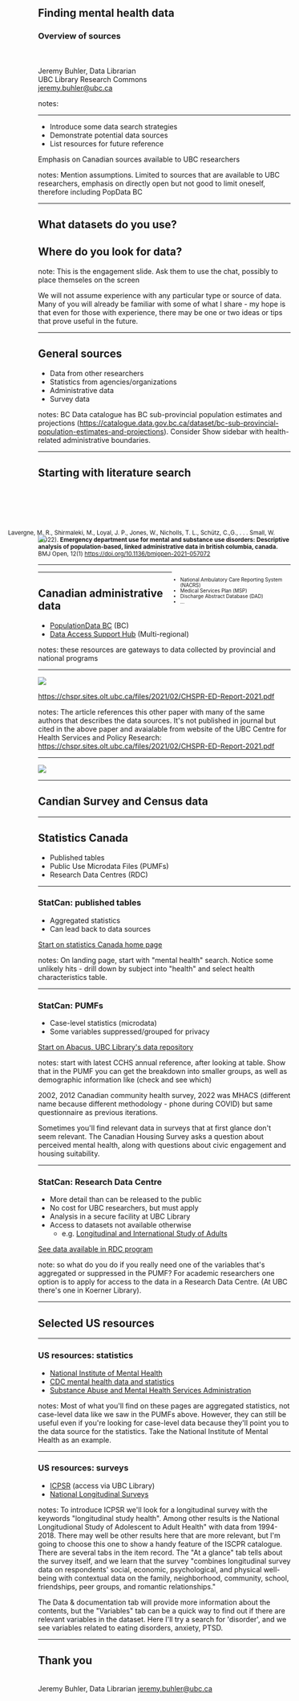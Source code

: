 <!-- .slide: data-background="darkseagreen" -->

## Finding mental health data 
### Overview of sources
\
\
Jeremy Buhler, Data Librarian\
UBC Library Research Commons\
[jeremy.buhler@ubc.ca](mailto:jeremy.buhler@ubc.ca)<!-- .element: class="smaller" --> 


notes: 

---

<!-- .slide: data-background="seashell" -->

- Introduce some data search strategies
- Demonstrate potential data sources
- List resources for future reference 

Emphasis on Canadian sources available to UBC researchers <!-- .element: class="small" -->

notes: Mention assumptions. Limited to sources that are available to UBC researchers, emphasis on directly open but not good to limit oneself, therefore including PopData BC

---

<!-- .slide: data-background="seashell" -->

## What datasets do you use?
## Where do you look for data?


note: This is the engagement slide. Ask them to use the chat, possibly to place themseles on the screen 

We will not assume experience with any particular type or source of data. Many of you will already be familiar with some of what I share - my hope is that even for those with experience, there may be one or two ideas or tips that prove useful in the future.

---

<!-- .slide: data-background="seashell" -->
## General sources

- Data from other researchers <!-- .element: class="fragment semi-fade-out" data-fragment-index="1" --> 
- Statistics from agencies/organizations <!-- .element: class="fragment" data-fragment-index="1" -->
- Administrative data <!-- .element: class="fragment" -->
- Survey data <!-- .element: class="fragment" -->

notes:  BC Data catalogue has BC sub-provincial population estimates and projections (<https://catalogue.data.gov.bc.ca/dataset/bc-sub-provincial-population-estimates-and-projections>). Consider Show sidebar with health-related administrative boundaries.

---

<!-- .slide: data-background="seashell" -->

## Starting with literature search
<div style="margin-top:100px; font-size: smaller; padding-left=60px; text-indent: -60px; text-align: left">Lavergne, M. R., Shirmaleki, M., Loyal, J. P., Jones, W., Nicholls, T. L., Schütz, C.,G., . . . Small, W. (2022). <b>Emergency department use for mental and substance use disorders: Descriptive analysis of population-based, linked administrative data in british columbia, canada.</b> BMJ Open, 12(1) <a href="doi:https://doi.org/10.1136/bmjopen-2021-057072">https://doi.org/10.1136/bmjopen-2021-057072<a/></div>

---

<div style="position:relative; float:left; width:47%; margin-top:-15% ">
<img src="media/methods-section.png"/>
</div>

<div style="font-size: 0.7em; position:relative; float:right; width:47%">
<ul>
<li>National Ambulatory Care Reporting System (NACRS)</li>
<li>Medical Services Plan (MSP)</li>
<li>Discharge Abstract Database (DAD)</li>
<li>...</li>
</ul>
</div>


---


<!-- .slide: data-background="seashell" -->
## Canadian administrative data

- [PopulationData BC](https://www.popdata.bc.ca/data_access) (BC)
- [Data Access Support Hub](https://www.hdrn.ca/en/dash/) (Multi-regional)


notes: these resources are gateways to data collected by provincial and national programs


---


<img src="media/methods-supplement.png"/>

<https://chspr.sites.olt.ubc.ca/files/2021/02/CHSPR-ED-Report-2021.pdf> <!-- .element: class="small" -->

notes: The article references this other paper with many of the same authors that describes the data sources. It's not published in journal but cited in the above paper and avaialable from website of the UBC Centre for Health Services and Policy Research: <https://chspr.sites.olt.ubc.ca/files/2021/02/CHSPR-ED-Report-2021.pdf> 

---


<img src="media/bc-pop-estimates.png"/>

---

<!-- .slide: data-background="lightblue" -->
## Candian Survey and Census data

---

<!-- .slide: data-background="seashell" -->
## Statistics Canada

- Published tables <!-- .element: class="fragment" -->
- Public Use Microdata Files (PUMFs) <!-- .element: class="fragment" -->
- Research Data Centres (RDC) <!-- .element: class="fragment" -->


---

### StatCan: published tables

- Aggregated statistics
- Can lead back to data sources

[Start on statistics Canada home page](https://www150.statcan.gc.ca/n1/en/type/data) <!-- .element: class="small" -->


notes: On landing page, start with "mental health" search. Notice some unlikely hits - drill down by subject into "health" and select health characteristics table. 



---

### StatCan: PUMFs

- Case-level statistics (microdata)
- Some variables suppressed/grouped for privacy

[Start on Abacus, UBC Library's data repository](https://abacus.library.ubc.ca) <!-- .element: class="small" -->


notes: start with latest CCHS annual reference, after looking at table. Show that in the PUMF you can get the breakdown into smaller groups, as well as demographic information like (check and see which)

2002, 2012 Canadian community health survey, 2022 was MHACS (different name because different methodology - phone during COVID) but same questionnaire as previous iterations.

Sometimes you'll find relevant data in surveys that at first glance don't seem relevant. The Canadian Housing Survey asks a question about perceived mental health, along with questions about civic engagement and housing suitability.

---

### StatCan: Research Data Centre

- More detail than can be released to the public
- No cost for UBC researchers, but must apply
- Analysis in a secure facility at UBC Library 
- Access to datasets not available otherwise
	- e.g. [Longitudinal and International Study of Adults](https://www23.statcan.gc.ca/imdb/p2SV.pl?Function=getSurvey&SDDS=5144)

[See data available in RDC program](https://www.statcan.gc.ca/en/microdata/data-centres/data)<!-- .element: class="small" -->

note: so what do you do if you really need one of the variables that's aggregated or suppressed in the PUMF? For academic researchers one option is to apply for access to the data in a Research Data Centre. (At UBC there's one in Koerner Library). 

---

<!-- .slide: data-background="lightblue" -->
## Selected US resources

---

<!-- .slide: data-background="seashell" -->
### US resources: statistics

- [National Institute of Mental Health](https://www.nimh.nih.gov/health/statistics) 
- [CDC mental health data and statistics](https://www.cdc.gov/mentalhealth/data_publications/index.htm)
- [Substance Abuse and Mental Health Services Administration](https://www.samhsa.gov/data/)


notes: Most of what you'll find on these pages are aggregated statistics, not case-level data like we saw in the PUMFs above. However, they can still be useful even if you're looking for case-level data because they'll point you to the data source for the statistics. Take the National Institute of Mental Health as an example. 

---

<!-- .slide: data-background="seashell" -->
### US resources: surveys

- [ICPSR](https://resources.library.ubc.ca/page.php?details=inter-university-consortium-for-political-and-social-research&id=511) (access via UBC Library)
- [National Longitudinal Surveys](https://www.nlsinfo.org/)


notes: To introduce ICPSR we'll look for a longitudinal survey with the keywords "longitudinal study health". Among other results is the National Longitudional Study of Adolescent to Adult Health" with data from 1994-2018. There may well be other results here that are more relevant, but I'm going to choose this one to show a handy feature of the ISCPR catalogue. There are several tabs in the item record. The "At a glance" tab tells about the survey itself, and we learn that the survey "combines longitudinal survey data on respondents' social, economic, psychological, and physical well-being with contextual data on the family, neighborhood, community, school, friendships, peer groups, and romantic relationships."

The Data & documentation tab will provide more information about the contents, but the "Variables" tab can be a quick way to find out if there are relevant variables in the dataset. Here I'll try a search for 'disorder', and we see variables related to eating disorders, anxiety, PTSD.


---


<!-- .slide: data-background="darkseagreen" style="font-size: 0.7em;" -->
## Thank you
\
Jeremy Buhler, Data Librarian [jeremy.buhler@ubc.ca](mailto:jeremy.buhler@ubc.ca)

